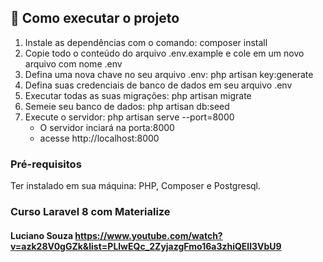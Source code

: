 ## 🚀 Como executar o projeto

1. Instale as dependências com o comando: composer install
2. Copie todo o conteúdo do arquivo .env.example e cole em um novo arquivo com nome .env
3. Defina uma nova chave no seu arquivo .env: php artisan key:generate
4. Defina suas credenciais de banco de dados em seu arquivo .env
5. Executar todas as suas migrações: php artisan migrate
6. Semeie seu banco de dados: php artisan db:seed
7. Execute o servidor: php artisan serve --port=8000 
    - O servidor inciará na porta:8000 
    - acesse http://localhost:8000

### Pré-requisitos

Ter instalado em sua máquina:
PHP, Composer e Postgresql.

### Curso Laravel 8 com Materialize
#### Luciano Souza https://www.youtube.com/watch?v=azk28V0gGZk&list=PLlwEQc_2ZyjazgFmo16a3zhiQEll3VbU9
